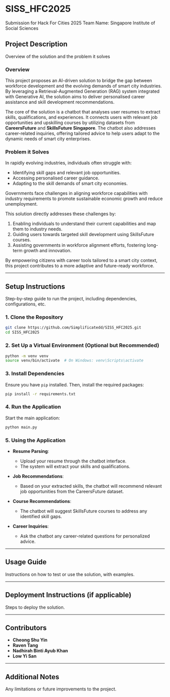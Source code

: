 # SISS_HFC2025
Submission for Hack For Cities 2025
Team Name: Singapore Institute of Social Sciences

## Project Description  
Overview of the solution and the problem it solves

### Overview  
This project proposes an AI-driven solution to bridge the gap between workforce development and the evolving demands of smart city industries. By leveraging a Retrieval-Augmented Generation (RAG) system integrated with Generative AI, the solution aims to deliver personalised career assistance and skill development recommendations.  

The core of the solution is a chatbot that analyses user resumes to extract skills, qualifications, and experiences. It connects users with relevant job opportunities and upskilling courses by utilizing datasets from **CareersFuture** and **SkillsFuture Singapore**. The chatbot also addresses career-related inquiries, offering tailored advice to help users adapt to the dynamic needs of smart city enterprises.  

### Problem it Solves  
In rapidly evolving industries, individuals often struggle with:  
- Identifying skill gaps and relevant job opportunities.  
- Accessing personalised career guidance.  
- Adapting to the skill demands of smart city economies.  

Governments face challenges in aligning workforce capabilities with industry requirements to promote sustainable economic growth and reduce unemployment.  

This solution directly addresses these challenges by:  
1. Enabling individuals to understand their current capabilities and map them to industry needs.  
2. Guiding users towards targeted skill development using SkillsFuture courses.  
3. Assisting governments in workforce alignment efforts, fostering long-term growth and innovation.  

By empowering citizens with career tools tailored to a smart city context, this project contributes to a more adaptive and future-ready workforce.  


---

## Setup Instructions
Step-by-step guide to run the project, including dependencies, configurations, etc.

### 1. Clone the Repository

```bash
git clone https://github.com/Simplificatedd/SISS_HFC2025.git
cd SISS_HFC2025
```

### 2. Set Up a Virtual Environment (Optional but Recommended)

```bash
python -m venv venv
source venv/bin/activate  # On Windows: venv\Scripts\activate
```

### 3. Install Dependencies

Ensure you have `pip` installed. Then, install the required packages:

```bash
pip install -r requirements.txt
```

### 4. Run the Application

Start the main application:

```bash
python main.py
```


### 5. Using the Application

- **Resume Parsing**:
  - Upload your resume through the chatbot interface.
  - The system will extract your skills and qualifications.

- **Job Recommendations**:
  - Based on your extracted skills, the chatbot will recommend relevant job opportunities from the CareersFuture dataset.

- **Course Recommendations**:
  - The chatbot will suggest SkillsFuture courses to address any identified skill gaps.

- **Career Inquiries**:
  - Ask the chatbot any career-related questions for personalized advice.



---

## Usage Guide
Instructions on how to test or use the solution, with examples.

---

## Deployment Instructions (if applicable)
Steps to deploy the solution.

---

## Contributors

- **Cheong Shu Yin**  
- **Raven Tang**  
- **Nadhirah Binti Ayub Khan**  
- **Low Yi San**  


---

## Additional Notes
Any limitations or future improvements to the project.

